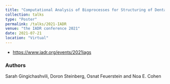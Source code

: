 ```yaml
---
title: "Computational Analysis of Bioprocesses for Structuring of Dental Biofilms"
collection: talks
type: "Poster"
permalink: /talks/2021-IADR
venue: "the IADR conference 2021"
date: 2021-07-21
location: "Virtual"
---
```


* https://www.iadr.org/events/2021iags

### Authors
Sarah Gingichashvili, Doron Steinberg, Osnat Feuerstein and Noa E. Cohen
